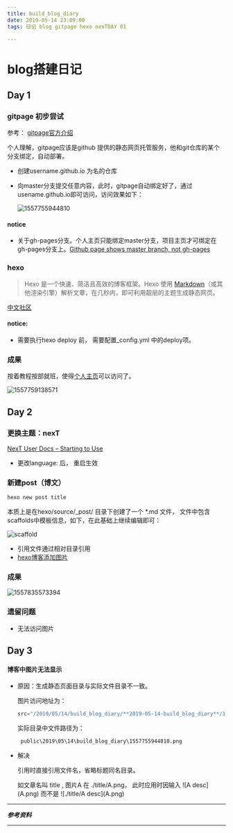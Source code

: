 ```yaml
---
title: build_blog_diary
date: 2019-05-14 23:09:00
tags: 日记 blog gitpage hexo nexTDAY 01

---
```


# blog搭建日记


##  Day 1

### gitpage 初步尝试

参考： [gitpage官方介绍][1]

个人理解，gitpage应该是github 提供的静态网页托管服务，他和git仓库的某个分支绑定，自动部署。

- 创建username.github.io 为名的仓库

- 向master分支提交任意内容，此时，gitpage自动绑定好了，通过usename.github.io即可访问，访问效果如下：

  ![1557755944810](1557755944810.png)

#### notice

- 关于gh-pages分支。个人主页只能绑定master分支，项目主页才可绑定在gh-pages分支上。[Github page shows master branch, not gh-pages][5]

### hexo 

> Hexo 是一个快速、简洁且高效的博客框架。Hexo 使用 [Markdown](http://daringfireball.net/projects/markdown/)（或其他渲染引擎）解析文章，在几秒内，即可利用靓丽的主题生成静态网页。

[中文社区][2]

#### notice:

- 需要执行hexo deploy 前， 需要配置_config.yml 中的deploy项。



### 成果

按着教程按部就班，使得[个人主页][3]可以访问了。

![1557759138571](1557759138571.png)

## Day 2

### 更换主题：nexT

[NexT User Docs – Starting to Use][4]

- 更改language:  后， 重启生效

### 新建post（博文）

```sh
hexo new post title
```

本质上是在hexo/source/_post/ 目录下创建了一个 *.md 文件， 文件中包含scaffolds中模板信息，如下，在此基础上继续编辑即可：

![scaffold](scaffold.PNG)



- 引用文件通过相对目录引用
- [hexo博客添加图片][6]

### 成果

![1557835573394](1557835573394.png)
### 遗留问题

- 无法访问图片

## Day 3

#### 博客中图片无法显示

- 原因：生成静态页面目录与实际文件目录不一致。

  图片访问地址为： 

  ```js
  src="/2019/05/14/build_blog_diary/**2019-05-14-build_blog_diary**/1557755944810.png"
  ```

  实际目录中文件路径为：

  ```sh
   public\2019\05\14\build_blog_diary\1557755944810.png
  ```

- 解决

  引用时直接引用文件名，省略标题同名目录。

  如文章名叫 title , 图片A 在 ./title/A.png， 此时应用时因输入 \!\[A desc\]\(A.png\) 而不是 \!\[./title/A desc\]\(A.png\)





----

***参考资料***

[1]:https://pages.github.com/
[2]: https://hexo.io/zh-cn/docs/
[3]:  https://neversn.github.io/
[4]:https://theme-next.org/docs/getting-started/

[5]: https://stackoverflow.com/questions/25559292/github-page-shows-master-branch-not-gh-pages
[6]:https://www.jianshu.com/p/cf0628478a4e



---
